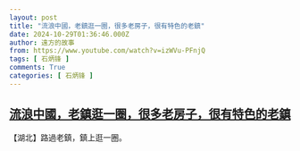 ```yaml
---
layout: post
title: "流浪中國，老鎮逛一圈，很多老房子，很有特色的老鎮"
date: 2024-10-29T01:36:46.000Z
author: 遠方的故事
from: https://www.youtube.com/watch?v=izWVu-PFnjQ
tags: [ 石炳锋 ]
comments: True
categories: [ 石炳锋 ]
---
```

<!--1730165806000-->
[流浪中國，老鎮逛一圈，很多老房子，很有特色的老鎮](https://www.youtube.com/watch?v=izWVu-PFnjQ)
------

<div>
【湖北】路過老鎮，鎮上逛一圈。
</div>

